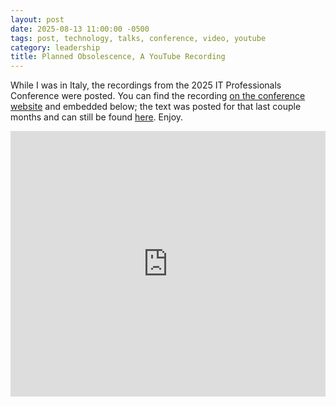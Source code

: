 ```yaml
---
layout: post
date: 2025-08-13 11:00:00 -0500
tags: post, technology, talks, conference, video, youtube
category: leadership
title: Planned Obsolescence, A YouTube Recording
--- 
```


While I was in Italy, the recordings from the 2025 IT Professionals Conference were posted. You can find the recording [on the conference website](https://itproconf.wisc.edu/event/planned-obsolescence-turning-a-technology-fallacy-into-a-leadership-strategy/) and embedded below; the text was posted for that last couple months and can still be found [here](https://engineeredeloquence.com/2025/05/planned-obsolescence-talk). Enjoy.

<iframe width="100%" height="425px" src="https://www.youtube.com/embed/WKY-nMbprVw" title="Planned Obsolescence: Turning a Technology Fallacy into a Leadership Strategy" frameborder="0"></iframe>
